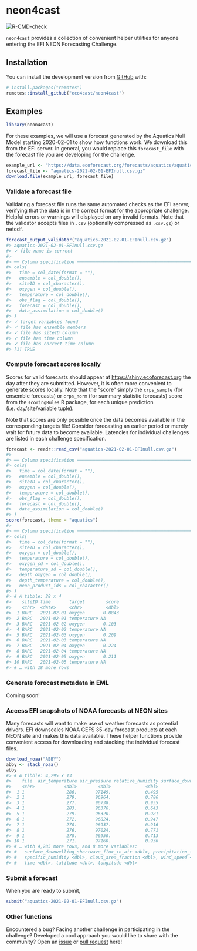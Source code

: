 
<!-- README.md is generated from README.Rmd. Please edit that file -->

# neon4cast

<!-- badges: start -->

[![R-CMD-check](https://github.com/eco4cast/neon4cast/workflows/R-CMD-check/badge.svg)](https://github.com/eco4cast/neon4cast/actions)
<!-- badges: end -->

`neon4cast` provides a collection of convenient helper utilities for
anyone entering the EFI NEON Forecasting Challenge.

## Installation

You can install the development version from
[GitHub](https://github.com/) with:

``` r
# install.packages("remotes")
remotes::install_github("eco4cast/neon4cast")
```

## Examples

``` r
library(neon4cast)
```

For these examples, we will use a forecast generated by the Aquatics
Null Model starting 2020-02-01 to show how functions work. We download
this from the EFI server. In general, you would replace this
`forecast_file` with the forecast file you are developing for the
challenge.

``` r
example_url <- "https://data.ecoforecast.org/forecasts/aquatics/aquatics-2021-02-01-EFInull.csv.gz"
forecast_file <- "aquatics-2021-02-01-EFInull.csv.gz"
download.file(example_url, forecast_file)
```

### Validate a forecast file

Validating a forecast file runs the same automated checks as the EFI
server, verifying that the data is in the correct format for the
appropriate challenge. Helpful errors or warnings will displayed on any
invalid formats. Note that the validator accepts files in `.csv`
(optionally compressed as `.csv.gz`) or netcdf.

``` r
forecast_output_validator("aquatics-2021-02-01-EFInull.csv.gz")
#> aquatics-2021-02-01-EFInull.csv.gz
#> ✓ file name is correct
#> 
#> ── Column specification ────────────────────────────────────────────────────────
#> cols(
#>   time = col_date(format = ""),
#>   ensemble = col_double(),
#>   siteID = col_character(),
#>   oxygen = col_double(),
#>   temperature = col_double(),
#>   obs_flag = col_double(),
#>   forecast = col_double(),
#>   data_assimilation = col_double()
#> )
#> ✓ target variables found
#> ✓ file has ensemble members
#> ✓ file has siteID column
#> ✓ file has time column
#> ✓ file has correct time column
#> [1] TRUE
```

### Compute forecast scores locally

Scores for valid forecasts should appear at
<https://shiny.ecoforecast.org> the day after they are submitted.
However, it is often more convenient to generate scores locally. Note
that the “score” simply the `crps_sample` (for ensemble forecasts) or
`crps_norm` (for summary statistic forecasts) score from the
`scoringRules` R package, for each unique prediction
(i.e. day/site/variable tuple).

Note that scores are only possible once the data becomes available in
the corresponding targets file\! Consider forecasting an earlier period
or merely wait for future data to become available. Latencies for
individual challenges are listed in each challenge specification.

``` r
forecast <- readr::read_csv("aquatics-2021-02-01-EFInull.csv.gz")
#> 
#> ── Column specification ────────────────────────────────────────────────────────
#> cols(
#>   time = col_date(format = ""),
#>   ensemble = col_double(),
#>   siteID = col_character(),
#>   oxygen = col_double(),
#>   temperature = col_double(),
#>   obs_flag = col_double(),
#>   forecast = col_double(),
#>   data_assimilation = col_double()
#> )
score(forecast, theme = "aquatics")
#> 
#> ── Column specification ────────────────────────────────────────────────────────
#> cols(
#>   time = col_date(format = ""),
#>   siteID = col_character(),
#>   oxygen = col_double(),
#>   temperature = col_double(),
#>   oxygen_sd = col_double(),
#>   temperature_sd = col_double(),
#>   depth_oxygen = col_double(),
#>   depth_temperature = col_double(),
#>   neon_product_ids = col_character()
#> )
#> # A tibble: 28 x 4
#>    siteID time       target        score
#>    <chr>  <date>     <chr>         <dbl>
#>  1 BARC   2021-02-01 oxygen       0.0843
#>  2 BARC   2021-02-01 temperature NA     
#>  3 BARC   2021-02-02 oxygen       0.103 
#>  4 BARC   2021-02-02 temperature NA     
#>  5 BARC   2021-02-03 oxygen       0.209 
#>  6 BARC   2021-02-03 temperature NA     
#>  7 BARC   2021-02-04 oxygen       0.224 
#>  8 BARC   2021-02-04 temperature NA     
#>  9 BARC   2021-02-05 oxygen       0.211 
#> 10 BARC   2021-02-05 temperature NA     
#> # … with 18 more rows
```

### Generate forecast metadata in EML

Coming soon\!

### Access EFI snapshots of NOAA forecasts at NEON sites

Many forecasts will want to make use of weather forecasts as potential
drivers. EFI downscales NOAA GEFS 35-day forecast products at each NEON
site and makes this data available. These helper functions provide
convenient access for downloading and stacking the individual forecast
files.

``` r
download_noaa("ABBY")
abby <- stack_noaa()
abby
#> # A tibble: 4,295 x 13
#>    file  air_temperature air_pressure relative_humidity surface_downwelling_lon…
#>    <chr>           <dbl>        <dbl>             <dbl>                    <dbl>
#>  1 1                286.       97149.             0.495                      NaN
#>  2 1                279.       96964.             0.786                      268
#>  3 1                277.       96738.             0.955                      279
#>  4 1                283.       96376.             0.643                      302
#>  5 1                279.       96320.             0.981                      335
#>  6 1                272.       96824.             0.947                      309
#>  7 1                270.       96937.             0.916                      222
#>  8 1                276.       97024.             0.771                      259
#>  9 1                278.       96950.             0.713                      286
#> 10 1                271.       97160.             0.936                      236
#> # … with 4,285 more rows, and 8 more variables:
#> #   surface_downwelling_shortwave_flux_in_air <dbl>, precipitation_flux <dbl>,
#> #   specific_humidity <dbl>, cloud_area_fraction <dbl>, wind_speed <dbl>,
#> #   time <dbl>, latitude <dbl>, longitude <dbl>
```

### Submit a forecast

When you are ready to submit,

``` r
submit("aquatics-2021-02-01-EFInull.csv.gz")
```

### Other functions

Encountered a bug? Facing another challenge in participating in the
challenge? Developed a cool approach you would like to share with the
community? Open an [issue](https://github.com/eco4cast/neon4cast/issues)
or [pull request](https://github.com/eco4cast/neon4cast/pulls) here\!
